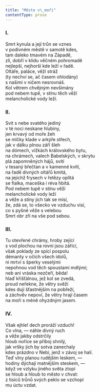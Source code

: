 ```yaml
---
title: "Město v\_moři"
contentType: prose
---
```


### I.

  

Smrt kynula a její trůn se vznes  
v podivném městě v samotě kdes,  
tam daleko tmavém na Západě,  
zlí, dobří v klidu věčném pohromadě  
nejlepší, nejhorší kde leží v řadě.  
Oltáře, paláce, věží stráž  
(ty nechví se, ač časem ohlodány)  
s našimi v ničem nesrovnáš.  
Kol větrem chvějným nevšímány  
pod nebem tupě, v stínu těch věží  
melancholické vody leží.

### II.

  

Svit s nebe svatého jediný  
v té noci neskane hlubiny,  
jen krvavý od moře žeh  
se mlčky klade v arkýře střech,  
jak v dálku plnou září šleh  
na dómech, vížkách královského bytu,  
na chrámech, valech Babelských, v skrytu  
plá zapomněných hájů, svítí  
v tesaný břečtan a v kamenné kvítí,  
na řadě divných oltářů kmitá,  
na jejichž frysech v řetězy oplítá  
se fialka, maceška i réva hbitá.  
Pod nebem tupě v stínu věží  
melancholické vody leží  
a věže a stíny jich tak se mísí,  
že, zdá se, to všecko ve vzduchu visí,  
co s pyšné věže s velebou  
Smrt obr zří na vše pod sebou.

### III.

  

Tu otevřené chrámy, hroby zející  
s vod plochou na rovni jsou zářící,  
však poklady ze spící pospolu  
démanty v očích všech idolů,  
ni mrtví s šperky veselými  
nepohnou vod těch spoustami mdlými;  
neb ani vráska nezčeří, běda!  
hlaď křišťálnou, jež kol se zvedá,  
proud neřekne, že větry svěží  
kdes dují šťastnějším na pobřeží,  
a záchvěv nepoví, že větry hrají časem  
na moři s méně ohyzdným jasem.

### IV.

  

Však ejhle! dech proráží vzduch!  
Co vlna, — náhle divný ruch  
a věže jakby odstrčily  
hloub noříce se příboj shnilý,  
jak vršky jich by sotva zanechaly  
kdes prázdno v Nebi, jenž v závoj se halí.  
Teď vlny planou rudějším leskem, —  
hodiny dýchají matnějším steskem, —  
když ve vzlyku jiného světa ztopí  
se hloub a hloub to město v chvat:  
z tisíců trůnů svých peklo se vzchopí  
mu úctu vzdat.
